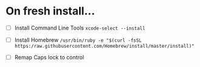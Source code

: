 On fresh install...
=====

- [ ] Install Command Line Tools
`xcode-select --install`

- [ ] Install Homebrew
`/usr/bin/ruby -e "$(curl -fsSL https:/raw.githubusercontent.com/Homebrew/install/master/install)"`

- [ ] Remap Caps lock to control
